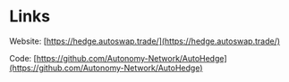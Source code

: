 # Links

Website: [https://hedge.autoswap.trade/](https://hedge.autoswap.trade/)

Code: [https://github.com/Autonomy-Network/AutoHedge](https://github.com/Autonomy-Network/AutoHedge)
